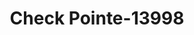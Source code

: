 ---
f_zip-code: 83647
f_state-code: ID
title: Check Pointe-13998
f_phone: 208-587-3999
f_city-only: Mountain Home
f_address: 2390 American Legion Blvd Ste Mountain Home
f_location-unique-id: '13998'
slug: check-pointe-13998
updated-on: '2024-05-30T13:46:58.046Z'
created-on: '2024-05-30T13:36:59.803Z'
published-on: '2024-05-30T13:54:32.469Z'
f_city-state: cms/city/mountain-home-id.md
f_company: cms/company/check-pointe.md
f_state: cms/state/idaho.md
layout: '[payday-loan].html'
tags: payday-loan
---